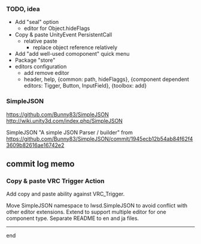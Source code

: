 ### TODO, idea

- Add "seal" option
    - editor for Object.hideFlags
- Copy & paste UnityEvent PersistentCall
    - relative paste
        - replace object reference relatively
- Add "add well-used comoponent" quick menu
- Package "store"
- editors configuration
    - add remove editor
    - header, help, {common: path, hideFlaggs}, {component dependent editors: Tigger, Button, InputField}, {toolbox: add}


### SimpleJSON
https://github.com/Bunny83/SimpleJSON
http://wiki.unity3d.com/index.php/SimpleJSON

SimpleJSON "A simple JSON Parser / builder" from https://github.com/Bunny83/SimpleJSON/commit/1945ecb12b54ab84f62f43609b82616ae16742e2


## commit log memo

### Copy & paste VRC Trigger Action

Add copy and paste ability against VRC_Trigger. 

Move SimpleJSON namespace to Iwsd.SimpleJSON to avoid conflict with other editor extensions.
Extend to support multiple editor for one component type.
Separate README to en and ja files.

---
end
